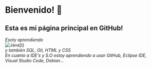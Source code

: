 # Bienvenido! 👋
## Esta es mi página principal en GitHub!
*Esoty aprendiendo*
<br>
![Java](https://img.shields.io/badge/Java-007396?style=for-the-badge&logo=java&logoColor=white&labelColor=101010)]()
<br>
*y también SQL, Git, HTML y CSS*
<br>
*En cuanto a IDE's y S.O estoy aprendiendo a usar GitHub, Eclipse IDE, Visual Studio Code, Debian...*
